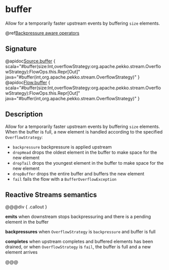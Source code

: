 # buffer

Allow for a temporarily faster upstream events by buffering `size` elements.

@ref[Backpressure aware operators](../index.md#backpressure-aware-operators)

## Signature

@apidoc[Source.buffer](Source) { scala="#buffer(size:Int,overflowStrategy:org.apache.pekko.stream.OverflowStrategy):FlowOps.this.Repr[Out]" java="#buffer(int,org.apache.pekko.stream.OverflowStrategy)" }
@apidoc[Flow.buffer](Flow) { scala="#buffer(size:Int,overflowStrategy:org.apache.pekko.stream.OverflowStrategy):FlowOps.this.Repr[Out]" java="#buffer(int,org.apache.pekko.stream.OverflowStrategy)" }

## Description

Allow for a temporarily faster upstream events by buffering `size` elements. When the buffer is full, a new element is
handled according to the specified `OverflowStrategy`:

 * `backpressure` backpressure is applied upstream
 * `dropHead` drops the oldest element in the buffer to make space for the new element
 * `dropTail` drops the youngest element in the buffer to make space for the new element
 * `dropBuffer` drops the entire buffer and buffers the new element
 * `fail` fails the flow with a `BufferOverflowException`

## Reactive Streams semantics

@@@div { .callout }

**emits** when downstream stops backpressuring and there is a pending element in the buffer

**backpressures** when `OverflowStrategy` is `backpressure` and buffer is full

**completes** when upstream completes and buffered elements has been drained, or when `OverflowStrategy` is `fail`, the buffer is full and a new element arrives

@@@


